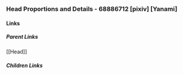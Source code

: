 ### Head Proportions and Details - 68886712 [pixiv] [Yanami]
#### Links
##### Parent Links
[[Head]]
##### Children Links
